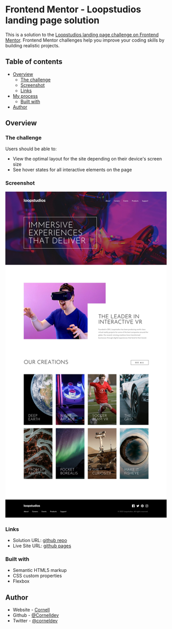 # Frontend Mentor - Loopstudios landing page solution

This is a solution to the [Loopstudios landing page challenge on Frontend Mentor](https://www.frontendmentor.io/challenges/loopstudios-landing-page-N88J5Onjw). Frontend Mentor challenges help you improve your coding skills by building realistic projects. 

## Table of contents

- [Overview](#overview)
  - [The challenge](#the-challenge)
  - [Screenshot](#screenshot)
  - [Links](#links)
- [My process](#my-process)
  - [Built with](#built-with)
- [Author](#author)


## Overview

### The challenge

Users should be able to:

- View the optimal layout for the site depending on their device's screen size
- See hover states for all interactive elements on the page

### Screenshot

![](screenshot.jpg)


### Links

- Solution URL: [github repo](https://github.com/cornelldev/Loopstudios)
- Live Site URL: [github pages](https://cornelldev.github.io/Loopstudios/)


### Built with

- Semantic HTML5 markup
- CSS custom properties
- Flexbox

## Author

- Website - [Cornell](https://cornell.netlify.app)
- Github - [@Cornelldev](https://github.com/cornelldev)
- Twitter - [@corneldev](https://www.twitter.com/corneldev)

